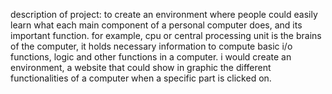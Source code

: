 description of project:
to create an environment where people could easily learn what each main component of a personal computer does, and its important function.
for example, cpu or central processing unit is the brains of the computer, it holds necessary information to compute basic i/o functions, logic
and other functions in a computer. i would create an environment, a website that could show in graphic the different functionalities of a computer when a specific
part is clicked on.
